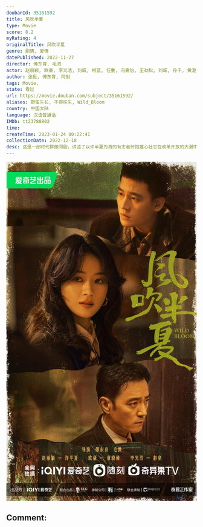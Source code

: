 ```yaml
---
doubanId: 35161592
title: 风吹半夏
type: Movie
score: 8.2
myRating: 4
originalTitle: 风吹半夏
genre: 剧情, 爱情
datePublished: 2022-11-27
director: 傅东育, 毛溦
actor: 赵丽颖, 欧豪, 李光洁, 刘威, 柯蓝, 任重, 冯嘉怡, 王劲松, 刘威, 孙千, 黄澄澄, 是安, 宋熹, 王西, 黄义威, 尤靖茹, 林鹏, 郝平, 淮文, 颜世魁, 薛淑杰, 刘硕, 丁冠中, 豆艺坤, 寇钟吁, 杨德民, 傅宜箴, 朱超艺, 黄子琪, 荣飞, 田玲, 周小镔, 孔琳, 方晓莉, 陈创, 韩朔, 高远, 宋楚炎, 孙嘉麟, 罗娜, 马克苏, 赵崇越, 鹿时源, 高果, 王曦娅, 王成澍, 王刚, 杨斌, 黄鑫, 闫猛, 陈先民, 段游, 康恩赫, 邓莞千, 段冉
author: 张挺, 傅东育, 阿耐
tags: Movie, 
state: 看过
url: https://movie.douban.com/subject/35161592/
aliases: 野蛮生长, 不得往生, Wild_Bloom
country: 中国大陆
language: 汉语普通话
IMDb: tt23788802
time: 
createTime: 2023-01-24 00:22:41
collectionDate: 2022-12-18
desc: 这是一部时代群像闯剧，讲述了以许半夏为首的有志者怀抱雄心壮志在改革开放的大潮中，奔流涌动，积极探索，不断创新的故事，也展现了上世纪九十年代中小企业在时代浪潮中生存并寻求发展的现实。许半夏（赵丽颖饰）...
---
```


![image](assets/p2883324282.jpg)

Comment: 
---

